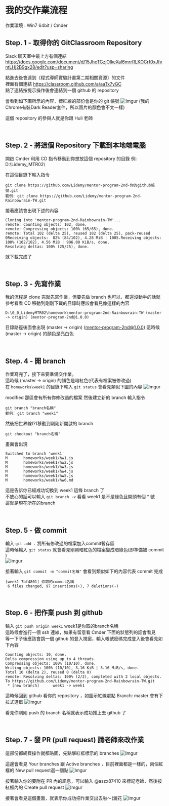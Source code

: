 # 我的交作業流程

作業環境 : Win7 64bit / Cmder

## Step. 1 - 取得你的 GitClassroom Repository

Slack 聊天室中最上方有個連結<br>
https://docs.google.com/document/d/15JheTGzjOlkeXal6mrrRLKOCrf0xJfvntLHj2B9gx28/edit?usp=sharing

點進去後會連到〔程式導師實驗計畫第二期相關資源〕的文件<br>
裡面有個連結 https://classroom.github.com/a/aaTx7yGC <br>
點了連結按提示操作後會連結到一個 github 的 repository

會看到如下圖所示的內容，標紅線的部份會是你的 git 帳號
![Imgur](https://i.imgur.com/PztUVED.jpg?1)
(我的Chrome有裝Dark Reader套件，所以圖片的顏色會不太一樣)

這個 repository 的參與人就是你跟 Huli 老師

<br>

## Step. 2 - 將這個 Repository 下載到本地端電腦

開啟 Cmder
利用 CD 指令移動到你想放這個 repository 的目錄 例: D:\Lidemy_MTR02\

在這個目錄下輸入指令
```
git clone https://github.com/Lidemy/mentor-program-2nd-你的github帳號.git
範例: git clone https://github.com/Lidemy/mentor-program-2nd-Rainbowrain-TW.git
```

接著應該會出現下述的內容
```
Cloning into 'mentor-program-2nd-Rainbowrain-TW'...
remote: Counting objects: 102, done.
remote: Compressing objects: 100% (65/65), done.
remote: Total 102 (delta 25), reused 102 (delta 25), pack-reused 0Receiving objects:  82% (84/102), 4.28 MiB | 1005.Receiving objects: 100% (102/102), 4.56 MiB | 996.00 KiB/s, done.
Resolving deltas: 100% (25/25), done.
```
就下載完成了

<br>

## Step. 3 - 先寫作業

我的流程是 clone 完就先寫作業，但要先做 branch 也可以，都還沒動手的話就參考看看
CD 移動到剛剛下載的目錄時應該會看見像這樣的內容
```
D:\0_0_LidemyMTR02\homework\mentor-program-2nd-Rainbowrain-TW (master -> origin) (mentor-program-2nd@1.0.0)
```
目錄路徑後面會出現 (master -> origin) (mentor-program-2nd@1.0.0)
這時候 (master -> origin) 的顏色是亮白色

<br>

## Step. 4 - 開 branch

作業寫完了，接下來要準備交作業。<br>
這時候 (master -> origin) 的顏色是暗紅色(代表有檔案被修改過)<br>
在 `homeworks\week1` 的目錄下輸入 `git status` 會看見類似下圖的內容
![Imgur](https://i.imgur.com/m2KnOXk.jpg)

modified 那區會有所有你修改過的檔案
然後建立新的 branch 輸入指令 
```
git branch "branch名稱"
範例: git branch "week1"
```

然後把世界線(?)移動到剛剛新開啟的 branch
```
git checkout "branch名稱"
```
畫面會出現
```
Switched to branch 'week1'
M       homeworks/week1/hw1.js
M       homeworks/week1/hw2.js
M       homeworks/week1/hw3.js
M       homeworks/week1/hw4.js
M       homeworks/week1/hw5.js
M       homeworks/week1/hw6.md
```
這是告訴你已經成功切換到 week1 這條 branch 了<br>
不放心的話可以輸入 `git branch -v` 看看 week1 是不是綠色且開頭有個 * 號<br>
這就是現在所在的branch

<br>

## Step. 5 - 做 commit

輸入 `git add .` 將所有修改過的檔案加入commit暫存區<br>
這時候輸入 `git status` 就會看見剛剛暗紅色的檔案變成暗綠色(即準備被 commit )<br>
![Imgur](https://i.imgur.com/HFNWM43.jpg)

接著輸入 `git commit -m "commit名稱"` 會看到類似如下的內容代表 commit 完成
```
[week1 7bf4801] 你取的commit名稱
 6 files changed, 97 insertions(+), 7 deletions(-)
```

<br>

## Step. 6 - 把作業 push 到 github

輸入 `git push origin week1` week1是你取的branch名稱<br>
這時候會進行一個 ssh 連線，如果有留意看 Cmder 下面的狀態列的話會看見<br>
等一下子後應該會跳一個 github 的登入視窗，輸入帳號密碼完成登入後會看見如下內容
```
Counting objects: 10, done.
Delta compression using up to 4 threads.
Compressing objects: 100% (10/10), done.
Writing objects: 100% (10/10), 3.16 KiB | 3.16 MiB/s, done.
Total 10 (delta 2), reused 0 (delta 0)
remote: Resolving deltas: 100% (2/2), completed with 2 local objects.
To https://github.com/Lidemy/mentor-program-2nd-Rainbowrain-TW.git
 * [new branch]      week1 -> week1
 ```
 
 這時候回到 github 看你的 repository ，如圖示紅線處點 Branch: master 會有下拉式選單
 ![Imgur](https://i.imgur.com/51Y6vSs.jpg?1)
 
 看見你剛剛 push 的 branch 名稱就表示成功推上去 github 了

<br>

## Step. 7 - 發 PR (pull request) 請老師來改作業

這部份都網頁操作就都貼圖，先點擊紅框標示的 branches
![Imgur](https://i.imgur.com/oGIL5cr.jpg)

這邊會看見 Your branches 跟 Active branches ，目前裡面都是一樣的，兩個紅框的 New pull request選一個點
![Imgur](https://i.imgur.com/84gWOMO.jpg)

按著輸入你的要附在 PR 內的訊息，可以輸入 @aszx87410 來標記老師，然後按紅框內的 Create pull request
![Imgur](https://i.imgur.com/pawofwx.jpg)

接著會看見這個畫面，就表示你成功把作業交出去啦～(灑花
![Imgur](https://i.imgur.com/uY3R3iy.jpg)



















